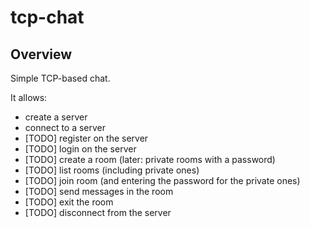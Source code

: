 # tcp-chat

## Overview

Simple TCP-based chat.

It allows:
  - create a server
  - connect to a server
  - [TODO] register on the server
  - [TODO] login on the server
  - [TODO] create a room (later: private rooms with a password)
  - [TODO] list rooms (including private ones)
  - [TODO] join room (and entering the password for the private ones)
  - [TODO] send messages in the room
  - [TODO] exit the room
  - [TODO] disconnect from the server

